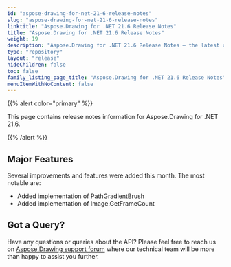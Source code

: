 ```yaml
---
id: "aspose-drawing-for-net-21-6-release-notes"
slug: "aspose-drawing-for-net-21-6-release-notes"
linktitle: "Aspose.Drawing for .NET 21.6 Release Notes"
title: "Aspose.Drawing for .NET 21.6 Release Notes"
weight: 19
description: "Aspose.Drawing for .NET 21.6 Release Notes – the latest updates and fixes."
type: "repository"
layout: "release"
hideChildren: false
toc: false
family_listing_page_title: "Aspose.Drawing for .NET 21.6 Release Notes"
menuItemWithNoContent: false
---
```


{{% alert color="primary" %}} 

This page contains release notes information for Aspose.Drawing for .NET 21.6.

{{% /alert %}} 
## **Major Features**
Several improvements and features were added this month. The most notable are:

- Added implementation of PathGradientBrush
- Added implementation of Image.GetFrameCount
## **Got a Query?**
Have any questions or queries about the API? Please feel free to reach us on [Aspose.Drawing support forum](https://forum.aspose.com/c/drawing) where our technical team will be more than happy to assist you further.
